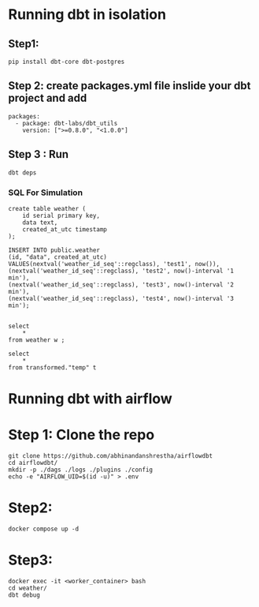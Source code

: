 # Running dbt in isolation
## Step1:
```
pip install dbt-core dbt-postgres
```

## Step 2: create packages.yml file inslide your dbt project and add
```
packages:
  - package: dbt-labs/dbt_utils
    version: [">=0.8.0", "<1.0.0"]
```

## Step 3 : Run
```
dbt deps
```
### SQL For Simulation
```
create table weather (
	id serial primary key,
	data text,
	created_at_utc timestamp
);

INSERT INTO public.weather
(id, "data", created_at_utc)
VALUES(nextval('weather_id_seq'::regclass), 'test1', now()),
(nextval('weather_id_seq'::regclass), 'test2', now()-interval '1 min'),
(nextval('weather_id_seq'::regclass), 'test3', now()-interval '2 min'),
(nextval('weather_id_seq'::regclass), 'test4', now()-interval '3 min');


select 
	*
from weather w ;

select 
	*
from transformed."temp" t 
```


# Running dbt with airflow
# Step 1:  Clone the repo
```
git clone https://github.com/abhinandanshrestha/airflowdbt
cd airflowdbt/
mkdir -p ./dags ./logs ./plugins ./config
echo -e "AIRFLOW_UID=$(id -u)" > .env
```

# Step2:
```
docker compose up -d
```

# Step3:
```
docker exec -it <worker_container> bash
cd weather/
dbt debug
```



